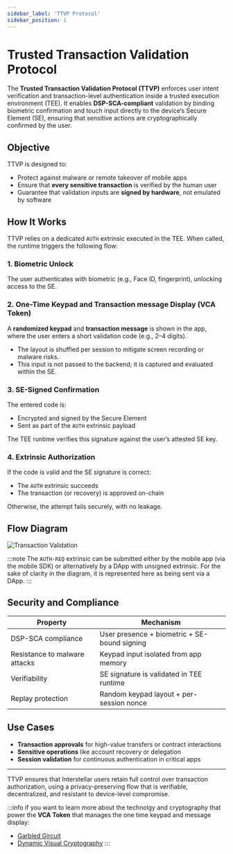 ```yaml
---
sidebar_label: 'TTVP Protocol'
sidebar_position: 1
---
```


# Trusted Transaction Validation Protocol

The **Trusted Transaction Validation Protocol (TTVP)** enforces user intent verification and transaction-level authentication inside a trusted execution environment (TEE). It enables **DSP-SCA-compliant** validation by binding biometric confirmation and touch input directly to the device’s Secure Element (SE), ensuring that sensitive actions are cryptographically confirmed by the user.

## Objective

TTVP is designed to:

- Protect against malware or remote takeover of mobile apps
- Ensure that **every sensitive transaction** is verified by the human user
- Guarantee that validation inputs are **signed by hardware**, not emulated by software

## How It Works

TTVP relies on a dedicated `AUTH` extrinsic executed in the TEE. When called, the runtime triggers the following flow:

### 1. Biometric Unlock

The user authenticates with biometric (e.g., Face ID, fingerprint), unlocking access to the SE.

### 2. One-Time Keypad and Transaction message Display (VCA Token)

A **randomized keypad**  and **transaction message** is shown in the app, where the user enters a short validation code (e.g., 2–4 digits).

- The layout is shuffled per session to mitigate screen recording or malware risks.
- This input is not passed to the backend; it is captured and evaluated within the SE.

### 3. SE-Signed Confirmation

The entered code is:

- Encrypted and signed by the Secure Element
- Sent as part of the `AUTH` extrinsic payload

The TEE runtime verifies this signature against the user’s attested SE key.

### 4. Extrinsic Authorization

If the code is valid and the SE signature is correct:

- The `AUTH` extrinsic succeeds
- The transaction (or recovery) is approved on-chain

Otherwise, the attempt fails securely, with no leakage.

## Flow Diagram

![Transaction Validation](/img/TxVal.png)

:::note
The `AUTH-REQ` extrinsic can be submitted either by the mobile app (via the mobile SDK) or alternatively by a DApp with unsigned extrinsic. For the sake of clarity in the diagram, it is represented here as being sent via a DApp.
:::

## Security and Compliance

| Property                        | Mechanism                                      |
|--------------------------------|------------------------------------------------|
| DSP-SCA compliance             | User presence + biometric + SE-bound signing  |
| Resistance to malware attacks | Keypad input isolated from app memory         |
| Verifiability                  | SE signature is validated in TEE runtime      |
| Replay protection              | Random keypad layout + per-session nonce      |

## Use Cases

- **Transaction approvals** for high-value transfers or contract interactions
- **Sensitive operations** like account recovery or delegation
- **Session validation** for continuous authentication in critical apps

---

TTVP ensures that Interstellar users retain full control over transaction authorization, using a privacy-preserving flow that is verifiable, decentralized, and resistant to device-level compromise.

:::info
if you want to learn more about the technolgy and cryptography that power the **VCA Token** that manages the one time keypad and message display:  
- [Garbled Gircuit](https://interstellar-docs-tech.pages.dev/docs/Technoloy/Deep%20Technology/Garbled%20Circuits)
- [Dynamic Visual Cryptography](https://interstellar-docs-tech.pages.dev/docs/Technoloy/Deep%20Technology/Dynamic%20Visual%20Cryptograpy)
:::
